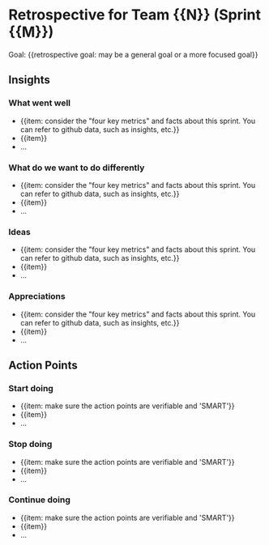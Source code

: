 # Retrospective for Team {{N}} (Sprint {{M}})

Goal: {{retrospective goal: may be a general goal or a more focused goal}}

## Insights

### What went well

-   {{item: consider the "four key metrics" and facts about this sprint. You can refer to github data, such as insights, etc.}}
-   {{item}}
-   ...

### What do we want to do differently

-   {{item: consider the "four key metrics" and facts about this sprint. You can refer to github data, such as insights, etc.}}
-   {{item}}
-   ...

### Ideas

-   {{item: consider the "four key metrics" and facts about this sprint. You can refer to github data, such as insights, etc.}}
-   {{item}}
-   ...

### Appreciations

-   {{item: consider the "four key metrics" and facts about this sprint. You can refer to github data, such as insights, etc.}}
-   {{item}}
-   ...

## Action Points

### Start doing

-   {{item: make sure the action points are verifiable and 'SMART'}}
-   {{item}}
-   ...

### Stop doing

-   {{item: make sure the action points are verifiable and 'SMART'}}
-   {{item}}
-   ...

### Continue doing

-   {{item: make sure the action points are verifiable and 'SMART'}}
-   {{item}}
-   ...
